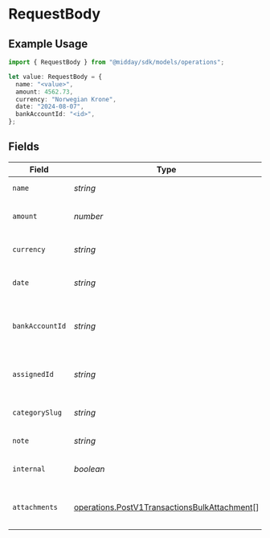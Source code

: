 # RequestBody

## Example Usage

```typescript
import { RequestBody } from "@midday/sdk/models/operations";

let value: RequestBody = {
  name: "<value>",
  amount: 4562.73,
  currency: "Norwegian Krone",
  date: "2024-08-07",
  bankAccountId: "<id>",
};
```

## Fields

| Field                                                                                                        | Type                                                                                                         | Required                                                                                                     | Description                                                                                                  |
| ------------------------------------------------------------------------------------------------------------ | ------------------------------------------------------------------------------------------------------------ | ------------------------------------------------------------------------------------------------------------ | ------------------------------------------------------------------------------------------------------------ |
| `name`                                                                                                       | *string*                                                                                                     | :heavy_check_mark:                                                                                           | Name of the transaction.                                                                                     |
| `amount`                                                                                                     | *number*                                                                                                     | :heavy_check_mark:                                                                                           | Amount of the transaction.                                                                                   |
| `currency`                                                                                                   | *string*                                                                                                     | :heavy_check_mark:                                                                                           | Currency of the transaction.                                                                                 |
| `date`                                                                                                       | *string*                                                                                                     | :heavy_check_mark:                                                                                           | Date of the transaction (ISO 8601).                                                                          |
| `bankAccountId`                                                                                              | *string*                                                                                                     | :heavy_check_mark:                                                                                           | Bank account ID associated with the transaction.                                                             |
| `assignedId`                                                                                                 | *string*                                                                                                     | :heavy_minus_sign:                                                                                           | Assigned user ID for the transaction.                                                                        |
| `categorySlug`                                                                                               | *string*                                                                                                     | :heavy_minus_sign:                                                                                           | Category slug for the transaction.                                                                           |
| `note`                                                                                                       | *string*                                                                                                     | :heavy_minus_sign:                                                                                           | Note for the transaction.                                                                                    |
| `internal`                                                                                                   | *boolean*                                                                                                    | :heavy_minus_sign:                                                                                           | Whether the transaction is internal.                                                                         |
| `attachments`                                                                                                | [operations.PostV1TransactionsBulkAttachment](../../models/operations/postv1transactionsbulkattachment.md)[] | :heavy_minus_sign:                                                                                           | Array of attachments for the transaction.                                                                    |